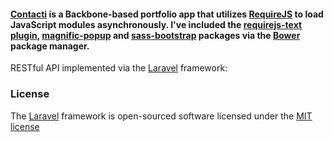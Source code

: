 #### [Contacti](http://contacti.herokuapp.com) is a Backbone-based portfolio app that utilizes [RequireJS](http://requirejs.org/) to load JavaScript modules asynchronously. I've included the [requirejs-text plugin](https://github.com/requirejs/text), [magnific-popup](http://dimsemenov.com/plugins/magnific-popup/) and [sass-bootstrap](https://github.com/jlong/sass-bootstrap) packages via the [Bower](http://bower.io/) package manager. 

RESTful API implemented via the [Laravel](http://laravel.com/) framework: 

### License

The [Laravel](http://laravel.com/) framework is open-sourced software licensed under the [MIT license](http://opensource.org/licenses/MIT)
